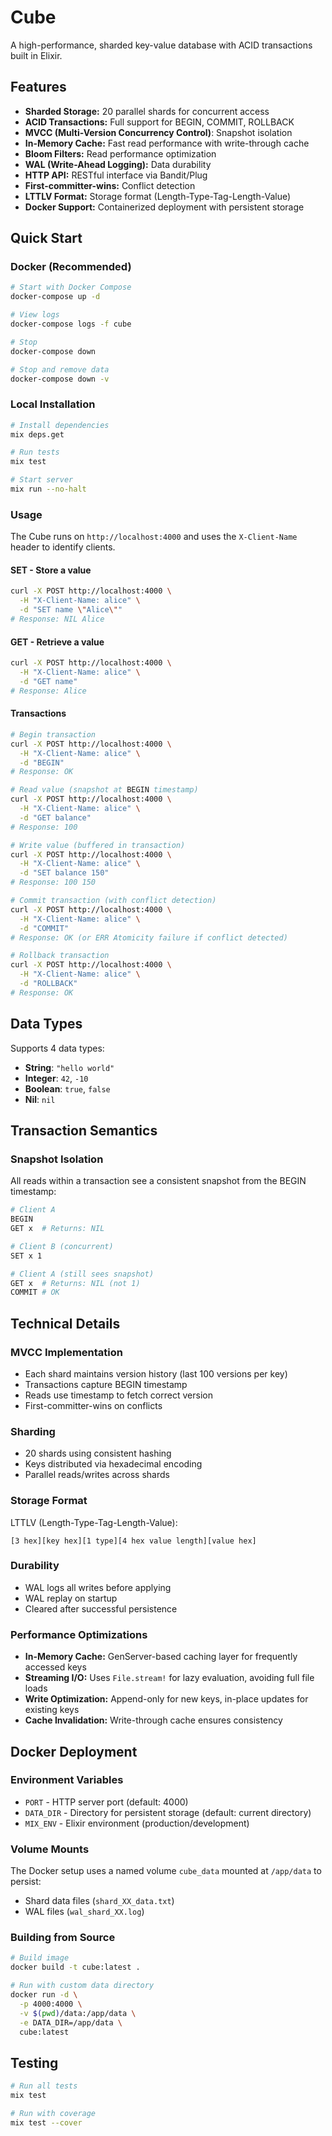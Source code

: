 # Cube

A high-performance, sharded key-value database with ACID transactions built in Elixir.

## Features

- **Sharded Storage:** 20 parallel shards for concurrent access
- **ACID Transactions:** Full support for BEGIN, COMMIT, ROLLBACK
- **MVCC (Multi-Version Concurrency Control)**: Snapshot isolation
- **In-Memory Cache:** Fast read performance with write-through cache
- **Bloom Filters:** Read performance optimization
- **WAL (Write-Ahead Logging):** Data durability
- **HTTP API:** RESTful interface via Bandit/Plug
- **First-committer-wins:** Conflict detection
- **LTTLV Format:** Storage format (Length-Type-Tag-Length-Value)
- **Docker Support:** Containerized deployment with persistent storage


## Quick Start

### Docker (Recommended)

```bash
# Start with Docker Compose
docker-compose up -d

# View logs
docker-compose logs -f cube

# Stop
docker-compose down

# Stop and remove data
docker-compose down -v
```

### Local Installation

```bash
# Install dependencies
mix deps.get

# Run tests
mix test

# Start server
mix run --no-halt
```

### Usage

The Cube runs on `http://localhost:4000` and uses the `X-Client-Name` header to identify clients.

#### SET - Store a value

```bash
curl -X POST http://localhost:4000 \
  -H "X-Client-Name: alice" \
  -d "SET name \"Alice\""
# Response: NIL Alice
```

#### GET - Retrieve a value

```bash
curl -X POST http://localhost:4000 \
  -H "X-Client-Name: alice" \
  -d "GET name"
# Response: Alice
```

#### Transactions

```bash
# Begin transaction
curl -X POST http://localhost:4000 \
  -H "X-Client-Name: alice" \
  -d "BEGIN"
# Response: OK

# Read value (snapshot at BEGIN timestamp)
curl -X POST http://localhost:4000 \
  -H "X-Client-Name: alice" \
  -d "GET balance"
# Response: 100

# Write value (buffered in transaction)
curl -X POST http://localhost:4000 \
  -H "X-Client-Name: alice" \
  -d "SET balance 150"
# Response: 100 150

# Commit transaction (with conflict detection)
curl -X POST http://localhost:4000 \
  -H "X-Client-Name: alice" \
  -d "COMMIT"
# Response: OK (or ERR Atomicity failure if conflict detected)

# Rollback transaction
curl -X POST http://localhost:4000 \
  -H "X-Client-Name: alice" \
  -d "ROLLBACK"
# Response: OK
```

## Data Types

Supports 4 data types:

- **String**: `"hello world"`
- **Integer**: `42`, `-10`
- **Boolean**: `true`, `false`
- **Nil**: `nil`

## Transaction Semantics

### Snapshot Isolation

All reads within a transaction see a consistent snapshot from the BEGIN timestamp:

```bash
# Client A
BEGIN
GET x  # Returns: NIL

# Client B (concurrent)
SET x 1

# Client A (still sees snapshot)
GET x  # Returns: NIL (not 1)
COMMIT # OK
```

## Technical Details

### MVCC Implementation

- Each shard maintains version history (last 100 versions per key)
- Transactions capture BEGIN timestamp
- Reads use timestamp to fetch correct version
- First-committer-wins on conflicts

### Sharding

- 20 shards using consistent hashing 
- Keys distributed via hexadecimal encoding
- Parallel reads/writes across shards

### Storage Format

LTTLV (Length-Type-Tag-Length-Value):
```
[3 hex][key hex][1 type][4 hex value length][value hex]
```

### Durability

- WAL logs all writes before applying
- WAL replay on startup
- Cleared after successful persistence

### Performance Optimizations

- **In-Memory Cache:** GenServer-based caching layer for frequently accessed keys
- **Streaming I/O:** Uses `File.stream!` for lazy evaluation, avoiding full file loads
- **Write Optimization:** Append-only for new keys, in-place updates for existing keys
- **Cache Invalidation:** Write-through cache ensures consistency

## Docker Deployment

### Environment Variables

- `PORT` - HTTP server port (default: 4000)
- `DATA_DIR` - Directory for persistent storage (default: current directory)
- `MIX_ENV` - Elixir environment (production/development)

### Volume Mounts

The Docker setup uses a named volume `cube_data` mounted at `/app/data` to persist:
- Shard data files (`shard_XX_data.txt`)
- WAL files (`wal_shard_XX.log`)

### Building from Source

```bash
# Build image
docker build -t cube:latest .

# Run with custom data directory
docker run -d \
  -p 4000:4000 \
  -v $(pwd)/data:/app/data \
  -e DATA_DIR=/app/data \
  cube:latest
```

## Testing

```bash
# Run all tests
mix test

# Run with coverage
mix test --cover
```
